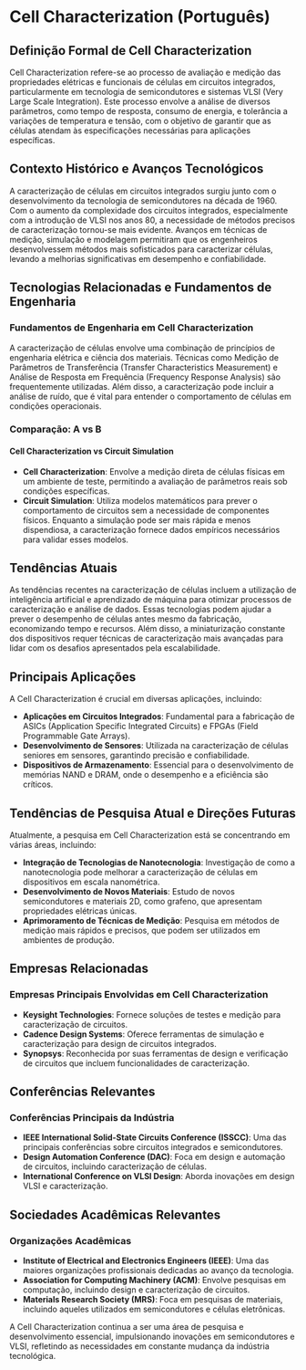 # Cell Characterization (Português)

## Definição Formal de Cell Characterization

Cell Characterization refere-se ao processo de avaliação e medição das propriedades elétricas e funcionais de células em circuitos integrados, particularmente em tecnologia de semicondutores e sistemas VLSI (Very Large Scale Integration). Este processo envolve a análise de diversos parâmetros, como tempo de resposta, consumo de energia, e tolerância a variações de temperatura e tensão, com o objetivo de garantir que as células atendam às especificações necessárias para aplicações específicas.

## Contexto Histórico e Avanços Tecnológicos

A caracterização de células em circuitos integrados surgiu junto com o desenvolvimento da tecnologia de semicondutores na década de 1960. Com o aumento da complexidade dos circuitos integrados, especialmente com a introdução de VLSI nos anos 80, a necessidade de métodos precisos de caracterização tornou-se mais evidente. Avanços em técnicas de medição, simulação e modelagem permitiram que os engenheiros desenvolvessem métodos mais sofisticados para caracterizar células, levando a melhorias significativas em desempenho e confiabilidade.

## Tecnologias Relacionadas e Fundamentos de Engenharia

### Fundamentos de Engenharia em Cell Characterization

A caracterização de células envolve uma combinação de princípios de engenharia elétrica e ciência dos materiais. Técnicas como Medição de Parâmetros de Transferência (Transfer Characteristics Measurement) e Análise de Resposta em Frequência (Frequency Response Analysis) são frequentemente utilizadas. Além disso, a caracterização pode incluir a análise de ruído, que é vital para entender o comportamento de células em condições operacionais.

### Comparação: A vs B

#### Cell Characterization vs Circuit Simulation

- **Cell Characterization**: Envolve a medição direta de células físicas em um ambiente de teste, permitindo a avaliação de parâmetros reais sob condições específicas.
- **Circuit Simulation**: Utiliza modelos matemáticos para prever o comportamento de circuitos sem a necessidade de componentes físicos. Enquanto a simulação pode ser mais rápida e menos dispendiosa, a caracterização fornece dados empíricos necessários para validar esses modelos.

## Tendências Atuais

As tendências recentes na caracterização de células incluem a utilização de inteligência artificial e aprendizado de máquina para otimizar processos de caracterização e análise de dados. Essas tecnologias podem ajudar a prever o desempenho de células antes mesmo da fabricação, economizando tempo e recursos. Além disso, a miniaturização constante dos dispositivos requer técnicas de caracterização mais avançadas para lidar com os desafios apresentados pela escalabilidade.

## Principais Aplicações

A Cell Characterization é crucial em diversas aplicações, incluindo:

- **Aplicações em Circuitos Integrados**: Fundamental para a fabricação de ASICs (Application Specific Integrated Circuits) e FPGAs (Field Programmable Gate Arrays).
- **Desenvolvimento de Sensores**: Utilizada na caracterização de células seniores em sensores, garantindo precisão e confiabilidade.
- **Dispositivos de Armazenamento**: Essencial para o desenvolvimento de memórias NAND e DRAM, onde o desempenho e a eficiência são críticos.

## Tendências de Pesquisa Atual e Direções Futuras

Atualmente, a pesquisa em Cell Characterization está se concentrando em várias áreas, incluindo:

- **Integração de Tecnologias de Nanotecnologia**: Investigação de como a nanotecnologia pode melhorar a caracterização de células em dispositivos em escala nanométrica.
- **Desenvolvimento de Novos Materiais**: Estudo de novos semicondutores e materiais 2D, como grafeno, que apresentam propriedades elétricas únicas.
- **Aprimoramento de Técnicas de Medição**: Pesquisa em métodos de medição mais rápidos e precisos, que podem ser utilizados em ambientes de produção.

## Empresas Relacionadas

### Empresas Principais Envolvidas em Cell Characterization

- **Keysight Technologies**: Fornece soluções de testes e medição para caracterização de circuitos.
- **Cadence Design Systems**: Oferece ferramentas de simulação e caracterização para design de circuitos integrados.
- **Synopsys**: Reconhecida por suas ferramentas de design e verificação de circuitos que incluem funcionalidades de caracterização.

## Conferências Relevantes

### Conferências Principais da Indústria

- **IEEE International Solid-State Circuits Conference (ISSCC)**: Uma das principais conferências sobre circuitos integrados e semicondutores.
- **Design Automation Conference (DAC)**: Foca em design e automação de circuitos, incluindo caracterização de células.
- **International Conference on VLSI Design**: Aborda inovações em design VLSI e caracterização.

## Sociedades Acadêmicas Relevantes

### Organizações Acadêmicas

- **Institute of Electrical and Electronics Engineers (IEEE)**: Uma das maiores organizações profissionais dedicadas ao avanço da tecnologia.
- **Association for Computing Machinery (ACM)**: Envolve pesquisas em computação, incluindo design e caracterização de circuitos.
- **Materials Research Society (MRS)**: Foca em pesquisas de materiais, incluindo aqueles utilizados em semicondutores e células eletrônicas.

A Cell Characterization continua a ser uma área de pesquisa e desenvolvimento essencial, impulsionando inovações em semicondutores e VLSI, refletindo as necessidades em constante mudança da indústria tecnológica.